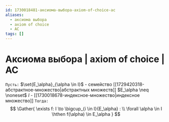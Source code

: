 ```yaml
---
id: 1730018481-аксиома-выбора-axiom-of-choice-ac
aliases:
  - аксиома выбора
  - axiom of choice
  - AC
tags: []
---
```


# Аксиома выбора | axiom of choice | AC
`Пусть:`
$\set{E_\alpha}_{\alpha \in I}$ - семейство [[1729420318-абстрактное-множество|абстрактных множеств]]
$E_\alpha \neq \noneset$
$I$ - [[1730018678-индексное-множество|индексное множество]]
`Тогда:`
$$
\Gather{
\exists f: I \to \bigcup_{i \in I}{E_\alpha} : \\
\forall \alpha \in I \hthen f(\alpha) \in E_\alpha
}
$$
